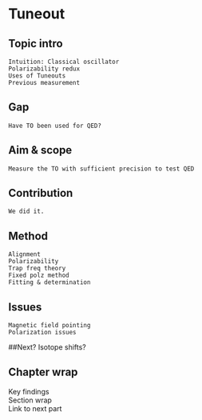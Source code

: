 # Tuneout	
## Topic intro	
	Intuition: Classical oscillator
	Polarizability redux
	Uses of Tuneouts
	Previous measurement
## Gap	
	Have TO been used for QED?
## Aim & scope	
	Measure the TO with sufficient precision to test QED
## Contribution	
	We did it.
## Method	
	Alignment
	Polarizability
	Trap freq theory
	Fixed polz method
	Fitting & determination
## Issues	
	Magnetic field pointing
	Polarization issues
##Next?	
Isotope shifts?

## Chapter wrap	

Key findings	
Section wrap	
Link to next part	
